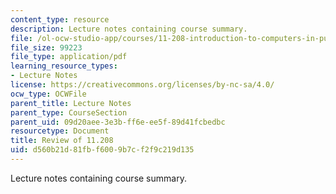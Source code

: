 ```yaml
---
content_type: resource
description: Lecture notes containing course summary.
file: /ol-ocw-studio-app/courses/11-208-introduction-to-computers-in-public-management-ii-january-iap-2002/d560b21d81fbf6009b7cf2f9c219d135_lect10.pdf
file_size: 99223
file_type: application/pdf
learning_resource_types:
- Lecture Notes
license: https://creativecommons.org/licenses/by-nc-sa/4.0/
ocw_type: OCWFile
parent_title: Lecture Notes
parent_type: CourseSection
parent_uid: 09d20aee-3e3b-ff6e-ee5f-89d41fcbedbc
resourcetype: Document
title: Review of 11.208
uid: d560b21d-81fb-f600-9b7c-f2f9c219d135
---
```

Lecture notes containing course summary.